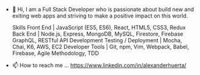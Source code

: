 - 👋   Hi, I am a Full Stack Developer who is passionate about build new and exiting web apps and striving to make a positive impact on this world. 
       
       
     Skills
     Front End | JavaScript (ES5, ES6), React, HTML5, CSS3, Redux
     Back End | Node.js, Express, MongoDB, MySQL, Firestore, Firebase GraphQL, RESTful API Development
     Testing / Deployment | Mocha, Chai, K6, AWS, EC2
     Developer Tools | Git, npm, Vim, Webpack, Babel, Firebase, Agile Methodology, TDD   
      
 
- 📫   How to reach me ... https://www.linkedin.com/in/alexanderhuerta/

